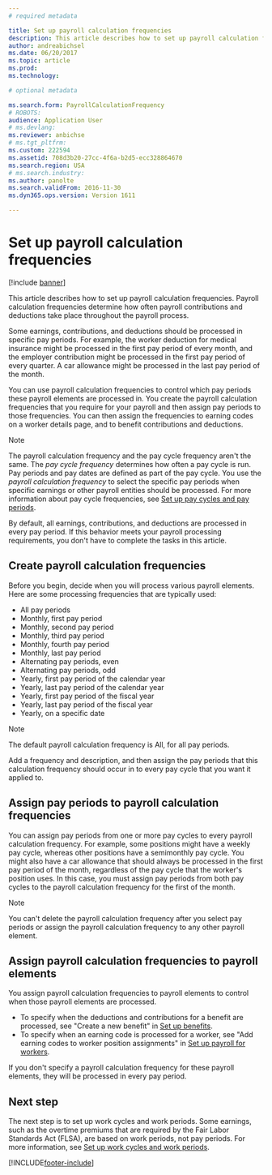```yaml
---
# required metadata

title: Set up payroll calculation frequencies
description: This article describes how to set up payroll calculation frequencies.
author: andreabichsel
ms.date: 06/20/2017
ms.topic: article
ms.prod: 
ms.technology: 

# optional metadata

ms.search.form: PayrollCalculationFrequency
# ROBOTS: 
audience: Application User
# ms.devlang: 
ms.reviewer: anbichse
# ms.tgt_pltfrm: 
ms.custom: 222594
ms.assetid: 708d3b20-27cc-4f6a-b2d5-ecc328864670
ms.search.region: USA
# ms.search.industry: 
ms.author: panolte
ms.search.validFrom: 2016-11-30
ms.dyn365.ops.version: Version 1611

---
```


# Set up payroll calculation frequencies

[!include [banner](../../includes/banner.md)]

This article describes how to set up payroll calculation frequencies. Payroll calculation frequencies determine how often payroll contributions and deductions take place throughout the payroll process.

Some earnings, contributions, and deductions should be processed in specific pay periods. For example, the worker deduction for medical insurance might be processed in the first pay period of every month, and the employer contribution might be processed in the first pay period of every quarter. A car allowance might be processed in the last pay period of the month.

You can use payroll calculation frequencies to control which pay periods these payroll elements are processed in. You create the payroll calculation frequencies that you require for your payroll and then assign pay periods to those frequencies. You can then assign the frequencies to earning codes on a worker details page, and to benefit contributions and deductions.

> [!NOTE]
> The payroll calculation frequency and the pay cycle frequency aren't the same. The *pay cycle frequency* determines how often a pay cycle is run. Pay periods and pay dates are defined as part of the pay cycle. You use the *payroll calculation frequency* to select the specific pay periods when specific earnings or other payroll entities should be processed. For more information about pay cycle frequencies, see [Set up pay cycles and pay periods](noam-usa-pay-cycle-pay-period-tasks-sample.md).

By default, all earnings, contributions, and deductions are processed in every pay period. If this behavior meets your payroll processing requirements, you don't have to complete the tasks in this article.

## Create payroll calculation frequencies

Before you begin, decide when you will process various payroll elements. Here are some processing frequencies that are typically used:

- All pay periods
- Monthly, first pay period
- Monthly, second pay period
- Monthly, third pay period
- Monthly, fourth pay period
- Monthly, last pay period
- Alternating pay periods, even
- Alternating pay periods, odd
- Yearly, first pay period of the calendar year
- Yearly, last pay period of the calendar year
- Yearly, first pay period of the fiscal year
- Yearly, last pay period of the fiscal year
- Yearly, on a specific date

> [!NOTE]
> The default payroll calculation frequency is All, for all pay periods.

Add a frequency and description, and then assign the pay periods that this calculation frequency should occur in to every pay cycle that you want it applied to.

## Assign pay periods to payroll calculation frequencies

You can assign pay periods from one or more pay cycles to every payroll calculation frequency. For example, some positions might have a weekly pay cycle, whereas other positions have a semimonthly pay cycle. You might also have a car allowance that should always be processed in the first pay period of the month, regardless of the pay cycle that the worker's position uses. In this case, you must assign pay periods from both pay cycles to the payroll calculation frequency for the first of the month.

> [!NOTE]
> You can't delete the payroll calculation frequency after you select pay periods or assign the payroll calculation frequency to any other payroll element.

## Assign payroll calculation frequencies to payroll elements

You assign payroll calculation frequencies to payroll elements to control when those payroll elements are processed.

- To specify when the deductions and contributions for a benefit are processed, see "Create a new benefit" in [Set up benefits](noam-usa-benefit-set-up-tasks.md).
- To specify when an earning code is processed for a worker, see "Add earning codes to worker position assignments" in [Set up payroll for workers](noam-usa-worker-position-payroll-tasks.md).

If you don't specify a payroll calculation frequency for these payroll elements, they will be processed in every pay period.

## Next step

The next step is to set up work cycles and work periods. Some earnings, such as the overtime premiums that are required by the Fair Labor Standards Act (FLSA), are based on work periods, not pay periods. For more information, see [Set up work cycles and work periods](noam-usa-work-cycle-work-period-tasks.md).


[!INCLUDE[footer-include](../../../../includes/footer-banner.md)]